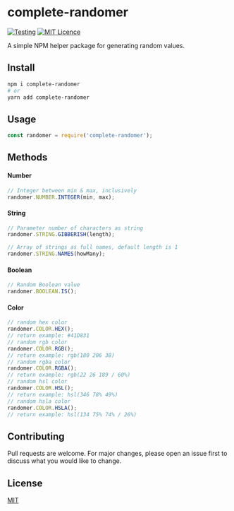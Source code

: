 # complete-randomer

[![Testing](https://github.com/MilosPaunovic/complete-randomer/actions/workflows/testing.yml/badge.svg)](https://github.com/MilosPaunovic/complete-randomer/actions/workflows/testing.yml) [![MIT Licence](https://badges.frapsoft.com/os/mit/mit.svg?v=103)](https://github.com/MilosPaunovic/complete-randomer/blob/develop/LICENSE)

A simple NPM helper package for generating random values.

## Install

```bash
npm i complete-randomer
# or
yarn add complete-randomer
```

## Usage

```js
const randomer = require('complete-randomer');
```

## Methods

#### Number

```js
// Integer between min & max, inclusively
randomer.NUMBER.INTEGER(min, max);
```

#### String

```js
// Parameter number of characters as string
randomer.STRING.GIBBERISH(length);

// Array of strings as full names, default length is 1
randomer.STRING.NAMES(howMany);
```

#### Boolean

```js
// Random Boolean value
randomer.BOOLEAN.IS();
```

#### Color
```js
// random hex color
randomer.COLOR.HEX();
// return example: #41D831
// random rgb color
randomer.COLOR.RGB();
// return example: rgb(180 206 38)
// random rgba color
randomer.COLOR.RGBA();
// return example: rgb(22 26 189 / 60%)
// random hsl color
randomer.COLOR.HSL();
// return example: hsl(346 78% 49%)
// random hsla color
randomer.COLOR.HSLA();
// return example: hsl(134 75% 74% / 26%)
```

## Contributing

Pull requests are welcome. For major changes, please open an issue first to discuss what you would like to change.

## License

[MIT](https://raw.githubusercontent.com/MilosPaunovic/complete-randomer/main/LICENSE/)
